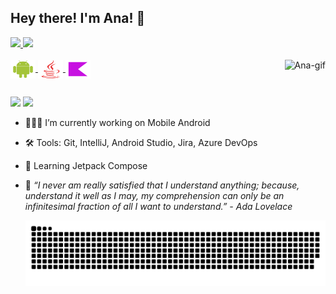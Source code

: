 ## Hey there! I'm Ana! 👋
<div>
  <a href="https://github.com/anabibelforscher">
    <img height="150em" src="https://github-readme-stats.vercel.app/api/top-langs/?username=anabibelforscher&layout=compact&langs_count=6&theme=material-palenight"/>
  <img height="150em" src="https://github-readme-stats.vercel.app/api?username=anabibelforscher&show_icons=true&theme=material-palenight&include_all_commits=true&count_private=true"/>
 </div>
 <div style="display: inline_block"><br>
    <img align="center" alt="Ana-Android" height="30" width="40" src="https://raw.githubusercontent.com/devicons/devicon/master/icons/android/android-plain.svg">
    <img align="center" alt="Ana-Java" height="30" width="40" src="https://raw.githubusercontent.com/devicons/devicon/master/icons/java/java-plain.svg">
    <img align="center" alt="Ana-Kotlin" height="30" width="40" src="https://raw.githubusercontent.com/devicons/devicon/master/icons/kotlin/kotlin-plain.svg">
  <img align="right" alt="Ana-gif" src="https://i.picasion.com/pic91/56edb19290c3f628de6de201a021dd9a.gif"  border="0"">
</div>
    
  ##
 
<div> 
  <a href = "mailto:anaolivercontact@gmail.com"><img src="https://img.shields.io/badge/-Gmail-%23333?style=for-the-badge&logo=gmail&logoColor=white" target="_blank"></a>
  <a href="https://www.linkedin.com/in/ana-flavia-oliver/" target="_blank"><img src="https://img.shields.io/badge/-LinkedIn-%230077B5?style=for-the-badge&logo=linkedin&logoColor=white" target="_blank"></a> 
 
- 👩🏻‍💻 I’m currently working on Mobile Android
- 🛠️ Tools: Git, IntelliJ, Android Studio, Jira, Azure DevOps
- 💭 Learning Jetpack Compose
- 🌱 <i>“I never am really satisfied that I understand anything; because, understand it well as I may, my comprehension can only be an infinitesimal fraction of all I want to understand.” - Ada Lovelace</i>

  ![Snake animation](https://github.com/anabibelforscher/anabibelforscher/blob/output/github-contribution-grid-snake.svg)
 
</div>
  

